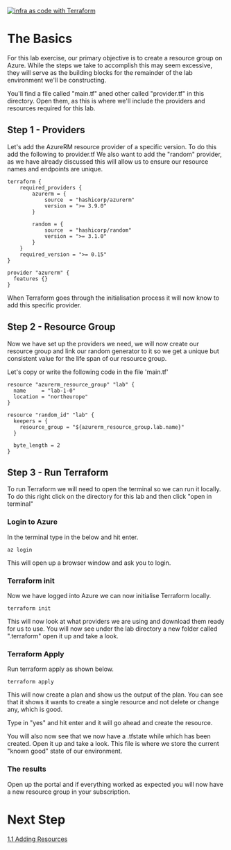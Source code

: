 [![infra as code with Terraform](/docs/images/banner.png)](/README.md)

# The Basics

For this lab exercise, our primary objective is to create a resource group on Azure. While the steps we take to accomplish this may seem excessive, they will serve as the building blocks for the remainder of the lab environment we'll be constructing.

You'll find a file called "main.tf" aned other called "provider.tf" in this directory. Open them, as this is where we'll include the providers and resources required for this lab.

## Step 1 - Providers

Let's add the AzureRM resource provider of a specific version. To do this add the following to provider.tf
We also want to add the "random" provider, as we have already discussed this will allow us to ensure our resource names and endpoints are unique.

```
terraform {
    required_providers {
        azurerm = {
            source  = "hashicorp/azurerm"
            version = ">= 3.9.0"
        }

        random = {
            source  = "hashicorp/random"
            version = ">= 3.1.0"
        }
    }
    required_version = ">= 0.15"
}

provider "azurerm" {
  features {}
}

```

When Terraform goes through the initialisation process it will now know to add this specific provider.


## Step 2 - Resource Group

Now we have set up the providers we need, we will now create our resource group and link our random generator to it so we get a unique but consistent
value for the life span of our resource group.

Let's copy or write the following code in the file 'main.tf'

```
resource "azurerm_resource_group" "lab" {
  name     = "lab-1-0"
  location = "northeurope"
}

resource "random_id" "lab" {
  keepers = {
    resource_group = "${azurerm_resource_group.lab.name}"
  }

  byte_length = 2
}
```

## Step 3 - Run Terraform

To run Terraform we will need to open the terminal so we can run it locally. To do this right click on the directory for this lab and then click "open in terminal"

### Login to Azure

In the terminal type in the below and hit enter.

```
az login
```

This will open up a browser window and ask you to login.

### Terraform init

Now we have logged into Azure we can now initialise Terraform locally.

```
terraform init
```

This will now look at what providers we are using and download them ready for us to use. You will now see under the lab directory a new folder called ".terraform" open it up and take a look.

### Terraform Apply

Run terraform apply as shown below.

```
terraform apply
```

This will now create a plan and show us the output of the plan. You can see that it shows it wants to create a single resource and not delete or change any, which is good. 

Type in "yes" and hit enter and it will go ahead and create the resource.

You will also now see that we now have a .tfstate while which has been created. Open it up and take a look. This file is where we store the current "known good" state of our environment.

### The results

Open up the portal and if everything worked as expected you will now have a new resource group in your subscription.

# Next Step
[1.1 Adding Resources](../1.1)

